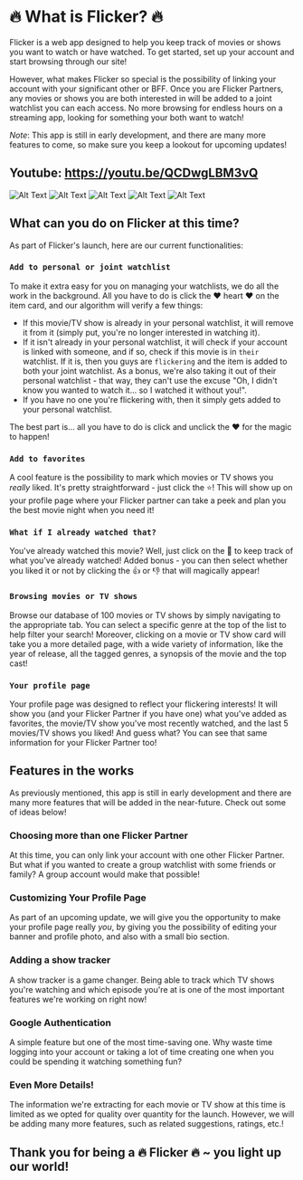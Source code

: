 # 🔥 What is Flicker? 🔥

Flicker is a web app designed to help you keep track of movies or shows you want to watch or have watched. To get started, set up your account and start browsing through our site!

However, what makes Flicker so special is the possibility of linking your account with your significant other or BFF. Once you are Flicker Partners, any movies or shows you are both interested in will be added to a joint watchlist you can each access. No more browsing for endless hours on a streaming app, looking for something your both want to watch!

_Note_: This app is still in early development, and there are many more features to come, so make sure you keep a lookout for upcoming updates!

## Youtube: https://youtu.be/QCDwgLBM3vQ
![Alt Text](https://media.giphy.com/media/5SGxo0JhfqsLBEv7ZJ/giphy.gif)
![Alt Text](https://media.giphy.com/media/EdapgMvSYfMt87aJVc/giphy.gif)
![Alt Text](https://media.giphy.com/media/rkA0UVc9IeY64JC0s4/giphy.gif)
![Alt Text](https://media.giphy.com/media/bxivvoCveoHkxwZ5yN/giphy.gif)
![Alt Text](https://media.giphy.com/media/L61JEwITOL6ozWOtRs/giphy.gif)

## What can you do on Flicker at this time?

As part of Flicker's launch, here are our current functionalities:

### `Add to personal or joint watchlist`

To make it extra easy for you on managing your watchlists, we do all the work in the background. All you have to do is click the ❤️ heart ❤️ on the item card, and our algorithm will verify a few things:

- If this movie/TV show is already in your personal watchlist, it will remove it from it (simply put, you're no longer interested in watching it).
- If it isn't already in your personal watchlist, it will check if your account is linked with someone, and if so, check if this movie is in `their` watchlist. If it is, then you guys are `flickering` and the item is added to both your joint watchlist. As a bonus, we're also taking it out of their personal watchlist - that way, they can't use the excuse "Oh, I didn't know you wanted to watch it... so I watched it without you!".
- If you have no one you're flickering with, then it simply gets added to your personal watchlist.

The best part is... all you have to do is click and unclick the ❤️ for the magic to happen!

### `Add to favorites`

A cool feature is the possibility to mark which movies or TV shows you _really_ liked. It's pretty straightforward - just click the ⭐! This will show up on your profile page where your Flicker partner can take a peek and plan you the best movie night when you need it!

### `What if I already watched that?`

You've already watched this movie? Well, just click on the 👀 to keep track of what you've already watched! Added bonus - you can then select whether you liked it or not by clicking the 👍 or 👎 that will magically appear!

### `Browsing movies or TV shows`

Browse our database of 100 movies or TV shows by simply navigating to the appropriate tab. You can select a specific genre at the top of the list to help filter your search! Moreover, clicking on a movie or TV show card will take you a more detailed page, with a wide variety of information, like the year of release, all the tagged genres, a synopsis of the movie and the top cast!

### `Your profile page`

Your profile page was designed to reflect your flickering interests! It will show you (and your Flicker Partner if you have one) what you've added as favorites, the movie/TV show you've most recently watched, and the last 5 movies/TV shows you liked! And guess what? You can see that same information for your Flicker Partner too!

## Features in the works

As previously mentioned, this app is still in early development and there are many more features that will be added in the near-future. Check out some of ideas below!

### Choosing more than one Flicker Partner

At this time, you can only link your account with one other Flicker Partner. But what if you wanted to create a group watchlist with some friends or family? A group account would make that possible!

### Customizing Your Profile Page

As part of an upcoming update, we will give you the opportunity to make your profile page really _you_, by giving you the possibility of editing your banner and profile photo, and also with a small bio section.

### Adding a show tracker

A show tracker is a game changer. Being able to track which TV shows you're watching and which episode you're at is one of the most important features we're working on right now!

### Google Authentication

A simple feature but one of the most time-saving one. Why waste time logging into your account or taking a lot of time creating one when you could be spending it watching something fun?

### Even More Details!

The information we're extracting for each movie or TV show at this time is limited as we opted for quality over quantity for the launch. However, we will be adding many more features, such as related suggestions, ratings, etc.!

## Thank you for being a 🔥 Flicker 🔥 ~ you light up our world!
